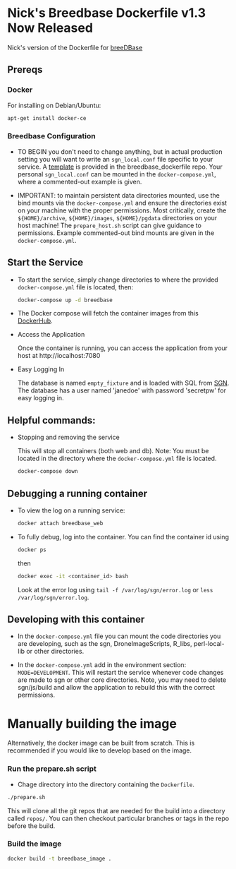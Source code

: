# Nick's Breedbase Dockerfile v1.3 Now Released

Nick's version of the Dockerfile for [breeDBase](https://github.com/solgenomics/sgn)

## Prereqs

### Docker
For installing on Debian/Ubuntu:

```bash
apt-get install docker-ce
```

### Breedbase Configuration

- TO BEGIN you don't need to change anything, but in actual production setting you will want to write an `sgn_local.conf` file specific to your service. A [template](./sgn_local_docker.conf) is provided in the breedbase_dockerfile repo. Your personal `sgn_local.conf` can be mounted in the `docker-compose.yml`, where a commented-out example is given.

- IMPORTANT: to maintain persistent data directories mounted, use the bind mounts via the `docker-compose.yml` and ensure the directories exist on your machine with the proper permissions. Most critically, create the `${HOME}/archive`, `${HOME}/images`, `${HOME}/pgdata` directories on your host machine! The `prepare_host.sh` script can give guidance to permissions. Example commented-out bind mounts are given in the `docker-compose.yml`.

## Start the Service

- To start the service, simply change directories to where the provided `docker-compose.yml` file is located, then:

    ```bash
    docker-compose up -d breedbase
    ```

- The Docker compose will fetch the container images from this [DockerHub](https://hub.docker.com/repository/docker/nmorales3142/nicksbreedbase).

- Access the Application

    Once the container is running, you can access the application from your host at http://localhost:7080

- Easy Logging In

    The database is named `empty_fixture` and is loaded with SQL from [SGN](https://github.com/solgenomics/sgn/blob/master/t/data/fixture/empty_fixture.sql).
    The database has a user named 'janedoe' with password 'secretpw' for easy logging in.

## Helpful commands:

- Stopping and removing the service

    This will stop all containers (both web and db). Note: You must be located in the directory where the `docker-compose.yml` file is located.

    ```bash
    docker-compose down
    ```

## Debugging a running container

- To view the log on a running service:

    ```bash
    docker attach breedbase_web
    ```

- To fully debug, log into the container. You can find the container id using

    ```bash
    docker ps
    ```

    then
    ```bash
    docker exec -it <container_id> bash
    ```

    Look at the error log using `tail -f /var/log/sgn/error.log` or `less /var/log/sgn/error.log`.

## Developing with this container

- In the `docker-compose.yml` file you can mount the code directories you are developing, such as the sgn, DroneImageScripts, R_libs, perl-local-lib or other directories.

- In the `docker-compose.yml` add in the environment section: `MODE=DEVELOPMENT`. This will restart the service whenever code changes are made to sgn or other core directories. Note, you may need to delete sgn/js/build and allow the application to rebuild this with the correct permissions.

# Manually building the image

Alternatively, the docker image can be built from scratch. This is recommended if you would like to develop based on the image.

### Run the prepare.sh script

- Chage directory into the directory containing the `Dockerfile`.

```bash
./prepare.sh
```

This will clone all the git repos that are needed for the build into a directory called `repos/`.
You can then checkout particular branches or tags in the repo before the build.

### Build the image

```bash
docker build -t breedbase_image .
```
